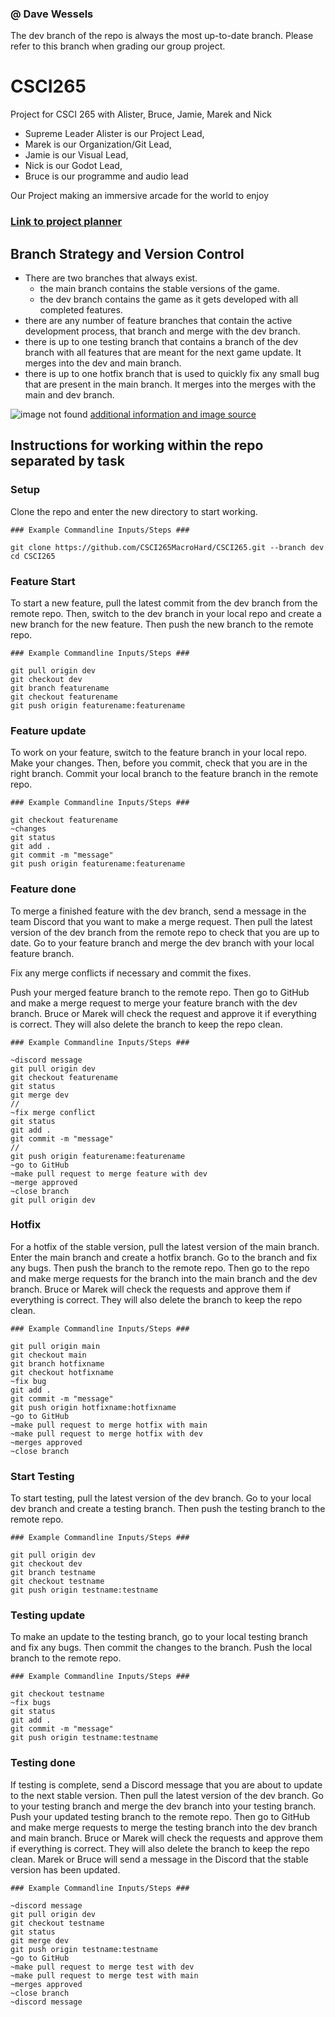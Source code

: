 ### @ Dave Wessels
The dev branch of the repo is always the most up-to-date branch. Please refer to this branch when grading our group project.

# CSCI265
Project for CSCI 265 with Alister, Bruce, Jamie, Marek and Nick

- Supreme Leader Alister is our Project Lead, 
- Marek is our Organization/Git Lead, 
- Jamie is our Visual Lead, 
- Nick is our Godot Lead, 
- Bruce is our programme and audio lead

Our Project making an immersive arcade for the world to enjoy

### [Link to project planner](https://github.com/users/xBruix/projects/1/views/1)

## Branch Strategy and Version Control

- There are two branches that always exist.
    - the main branch contains the stable versions of the game.
    - the dev branch contains the game as it gets developed with all completed features.
- there are any number of feature branches that contain the active development process, that branch and merge with the dev branch.
- there is up to one testing branch that contains a branch of the dev branch with all features that are meant for the next game update. It merges into the dev and main branch.
- there is up to one hotfix branch that is used to quickly fix any small bug that are present in the main branch. It merges into the merges with the main and dev branch.

![image not found](Documentation/pics/branchStrategy.png)
[additional information and image source](https://nvie.com/posts/a-successful-git-branching-model/)

## Instructions for working within the repo separated by task

### Setup
Clone the repo and enter  the new directory to start working.
```
### Example Commandline Inputs/Steps ###

git clone https://github.com/CSCI265MacroHard/CSCI265.git --branch dev
cd CSCI265  
```
### Feature Start
To start a new feature, pull the latest commit from the dev branch from the remote repo. Then, switch to the dev branch in your local repo and create a new branch for the new feature. Then push the new branch to the remote repo.
```
### Example Commandline Inputs/Steps ###

git pull origin dev
git checkout dev
git branch featurename
git checkout featurename
git push origin featurename:featurename
```
### Feature update
To work on your feature, switch to the feature branch in your local repo. Make your changes. Then, before you commit, check that you are in the right branch. Commit your local branch to the feature branch in the remote repo.
```
### Example Commandline Inputs/Steps ###

git checkout featurename
~changes
git status
git add .
git commit -m "message"
git push origin featurename:featurename
```
### Feature done
To merge a finished feature with the dev branch, send a message in the team Discord that you want to make a merge request. Then pull the latest version of the dev branch from the remote repo to check that you are up to date. Go to your feature branch and merge the dev branch with your local feature branch.

Fix any merge conflicts if necessary and commit the fixes.

Push your merged feature branch to the remote repo. Then go to GitHub and make a merge request to merge your feature branch with the dev branch. Bruce or Marek will check the request and approve it if everything is correct. They will also delete the branch to keep the repo clean.
```
### Example Commandline Inputs/Steps ###

~discord message
git pull origin dev
git checkout featurename
git status
git merge dev
//
~fix merge conflict
git status
git add .
git commit -m "message"
//
git push origin featurename:featurename
~go to GitHub
~make pull request to merge feature with dev
~merge approved
~close branch
git pull origin dev
```
### Hotfix
For a hotfix of the stable version, pull the latest version of the main branch. Enter the main branch and create a hotfix branch. Go to the branch and fix any bugs. Then push the branch to the remote repo.
Then go to the repo and make merge requests for the branch into the main branch and the dev branch. Bruce or Marek will check the requests and approve them if everything is correct. They will also delete the branch to keep the repo clean.
```
### Example Commandline Inputs/Steps ###

git pull origin main
git checkout main
git branch hotfixname
git checkout hotfixname
~fix bug
git add .
git commit -m "message"
git push origin hotfixname:hotfixname
~go to GitHub
~make pull request to merge hotfix with main
~make pull request to merge hotfix with dev
~merges approved
~close branch
```
### Start Testing
To start testing, pull the latest version of the dev branch. Go to your local dev branch and create a testing branch. Then push the testing branch to the remote repo.
```
### Example Commandline Inputs/Steps ###

git pull origin dev
git checkout dev
git branch testname
git checkout testname
git push origin testname:testname
```
### Testing update
To make an update to the testing branch, go to your local testing branch and fix any bugs. Then commit the changes to the branch. Push the local branch to the remote repo.
```
### Example Commandline Inputs/Steps ###

git checkout testname
~fix bugs
git status
git add .
git commit -m "message"
git push origin testname:testname
```
### Testing done
If testing is complete, send a Discord message that you are about to update to the next stable version. Then pull the latest version of the dev branch. Go to your testing branch and merge the dev branch into your testing branch. Push your updated testing branch to the remote repo. Then go to GitHub and make merge requests to merge the testing branch into the dev branch and main branch. Bruce or Marek will check the requests and approve them if everything is correct. They will also delete the branch to keep the repo clean. Marek or Bruce will send a message in the Discord that the stable version has been updated.
```
### Example Commandline Inputs/Steps ###

~discord message
git pull origin dev
git checkout testname
git status
git merge dev
git push origin testname:testname
~go to GitHub
~make pull request to merge test with dev
~make pull request to merge test with main
~merges approved
~close branch
~discord message
```
